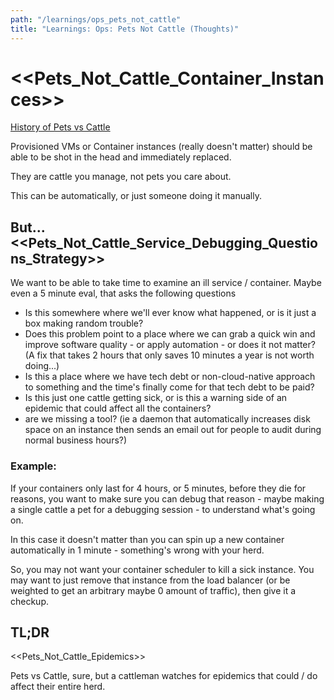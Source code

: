 ```yaml
---
path: "/learnings/ops_pets_not_cattle"
title: "Learnings: Ops: Pets Not Cattle (Thoughts)"
---
```


# <<Pets_Not_Cattle_Container_Instances>>

[History of Pets vs Cattle](https://cloudscaling.com/blog/cloud-computing/the-history-of-pets-vs-cattle/)
 
Provisioned VMs or Container instances (really doesn't matter) should be able to be shot in the head and immediately replaced.

They are cattle you manage, not pets you care about.

This can be automatically, or just someone doing it manually.

## But... <<Pets_Not_Cattle_Service_Debugging_Questions_Strategy>>

We want to be able to take time to examine an ill service / container. Maybe even a 5 minute eval, that asks the following questions

  * Is this somewhere where we'll ever know what happened, or is it just a box making random trouble?
  * Does this problem point to a place where we can grab a quick win and improve software quality - or apply automation - or does it not matter? (A fix that takes 2 hours that only saves 10 minutes a year is not worth doing...)
  * Is this a place where we have tech debt or non-cloud-native approach to something and the time's finally come for that tech debt to be paid?
  * Is this just one cattle getting sick, or is this a warning side of an epidemic that could affect all the containers?  
  * are we missing a tool? (ie a daemon that automatically increases disk space on an instance then sends an email out for people to audit during normal business hours?)
  
### Example:

If your containers only last for 4 hours, or 5 minutes, before they die for reasons, you want to make sure you can debug that reason - maybe making a single cattle a pet for a debugging session - to understand what's going on.

In this case it doesn't matter than you can spin up a new container automatically in 1 minute - something's wrong with your herd.

So, you may not want your container scheduler to kill a sick instance. You may want to just remove that instance from the load balancer (or be weighted to get an arbitrary maybe 0 amount of traffic), then give it a checkup.


## TL;DR

<<Pets_Not_Cattle_Epidemics>>

Pets vs Cattle, sure, but a cattleman watches for epidemics that could / do affect their entire herd.

